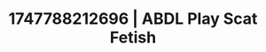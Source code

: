 ---
categories:
- Self-pleasure
- Football-themed kink
- Moonlit passion
- Tan line fetish
- Closeness kink
image: /assets/images/1747788212696.jpg
layout: post
seo:
  description: Featured content with artistic Scat Fetish, ABDL Play. HD images available.
  keywords: Scat Fetish, ABDL Play
  og_image: /assets/images/1747788212696.jpg
  schema_type: VisualArtwork
tags:
- ABDL Play
- Scat Fetish
- '#1747788212696'
title: 1747788212696 | ABDL Play Scat Fetish
---